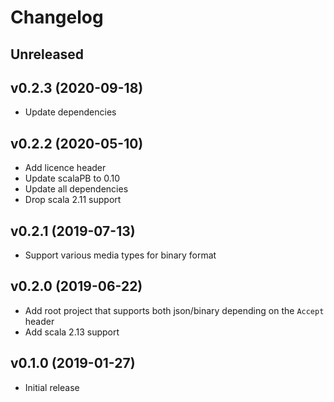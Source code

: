 # Changelog

## Unreleased

## v0.2.3 (2020-09-18)

- Update dependencies

## v0.2.2 (2020-05-10)

- Add licence header
- Update scalaPB to 0.10
- Update all dependencies
- Drop scala 2.11 support

## v0.2.1 (2019-07-13)

- Support various media types for binary format

## v0.2.0 (2019-06-22)

- Add root project that supports both json/binary depending on the `Accept` header
- Add scala 2.13 support

## v0.1.0 (2019-01-27)

- Initial release